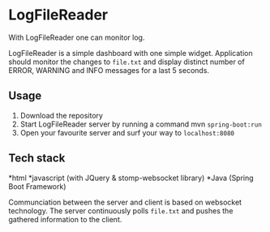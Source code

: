 # LogFileReader

With LogFileReader one can monitor log. 

LogFileReader is a simple dashboard with one simple widget. Application should monitor the changes to `file.txt` and 
display distinct number of ERROR, WARNING and INFO messages for a last 5 seconds.

## Usage

1. Download the repository
2. Start LogFileReader server by running a command mvn `spring-boot:run`
3. Open your favourite server and surf your way to `localhost:8080`

## Tech stack

*html
*javascript (with JQuery & stomp-websocket library)
*Java (Spring Boot Framework)

Communciation between the server and client is based on websocket technology. The server continuously polls `file.txt` 
and pushes the gathered information to the client.
